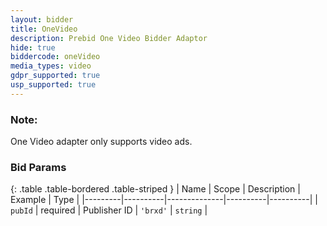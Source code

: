 ```yaml
---
layout: bidder
title: OneVideo
description: Prebid One Video Bidder Adaptor
hide: true
biddercode: oneVideo
media_types: video
gdpr_supported: true
usp_supported: true
---
```


### Note:

One Video adapter only supports video ads.

### Bid Params

{: .table .table-bordered .table-striped }
| Name    | Scope    | Description  | Example  | Type     |
|---------|----------|--------------|----------|----------|
| `pubId` | required | Publisher ID | `'brxd'` | `string` |
